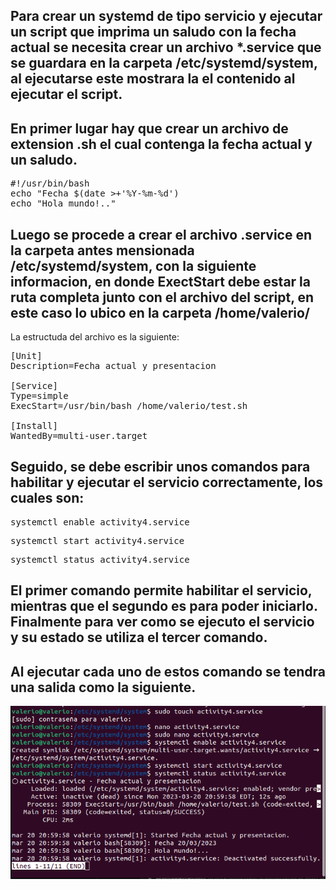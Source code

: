 ## Para crear un systemd de tipo servicio y ejecutar un script que imprima un saludo con la fecha actual se necesita crear un archivo *.service que se guardara en la carpeta /etc/systemd/system, al ejecutarse este mostrara la el contenido al ejecutar el script.

## En primer lugar hay que crear un archivo de extension .sh el cual contenga la fecha actual y un saludo.
<pre>
#!/usr/bin/bash
echo "Fecha $(date >+'%Y-%m-%d')
echo "Hola mundo!.." </pre>

## Luego se procede a crear el archivo .service en la carpeta antes mensionada /etc/systemd/system, con la siguiente informacion, en donde ExectStart debe estar la ruta completa junto con el archivo del script, en este caso lo ubico en la carpeta /home/valerio/ 

La estructuda del archivo es la siguiente:
<pre>
[Unit]
Description=Fecha actual y presentacion

[Service]
Type=simple
ExecStart=/usr/bin/bash /home/valerio/test.sh

[Install]
WantedBy=multi-user.target</pre>

## Seguido, se debe escribir unos comandos para habilitar y ejecutar el servicio correctamente, los cuales son:


<pre>systemctl enable activity4.service</pre>
<pre>systemctl start activity4.service</pre>
<pre>systemctl status activity4.service</pre>

## El primer comando permite habilitar el servicio, mientras que el segundo es para poder iniciarlo. Finalmente para ver como se ejecuto el servicio y su estado se utiliza el tercer comando.

## Al ejecutar cada uno de estos comando se tendra una salida como la siguiente.

![img0](./console.png "output")


